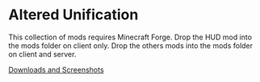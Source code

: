 Altered Unification
==========

This collection of mods requires Minecraft Forge.
Drop the HUD mod into the mods folder on client only.
Drop the others mods into the mods folder on client and server.

[Downloads and Screenshots](http://au.qzx.com)
